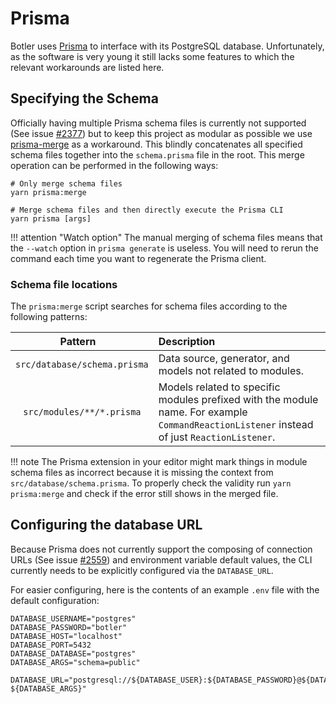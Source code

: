 # Prisma

Botler uses [Prisma](https://www.prisma.io/) to interface with its PostgreSQL database. Unfortunately, as the software is very young it still lacks some features to which the relevant workarounds are listed here.

## Specifying the Schema

Officially having multiple Prisma schema files is currently not supported (See issue [#2377](https://github.com/prisma/prisma/issues/2377)) but to keep this project as modular as possible we use [prisma-merge](https://www.npmjs.com/package/prisma-merge) as a workaround. This blindly concatenates all specified schema files together into the `schema.prisma` file in the root. This merge operation can be performed in the following ways:

```shell
# Only merge schema files
yarn prisma:merge

# Merge schema files and then directly execute the Prisma CLI
yarn prisma [args]
```

!!! attention "Watch option"
    The manual merging of schema files means that the `--watch` option in `prisma generate` is useless. You will need to rerun the command each time you want to regenerate the Prisma client.

### Schema file locations

The `prisma:merge` script searches for schema files according to the following patterns:

| <div style="width:200px">Pattern</div> | Description                                                                                                                                 |
| :------------------------------------: | :------------------------------------------------------------------------------------------------------------------------------------------ |
|      `src/database/schema.prisma`      | Data source, generator, and models not related to modules.                                                                                  |
|       `src/modules/**/*.prisma`        | Models related to specific modules prefixed with the module name. For example `CommandReactionListener` instead of just `ReactionListener`. |

!!! note
    The Prisma extension in your editor might mark things in module schema files as incorrect because it is missing the context from `src/database/schema.prisma`. To properly check the validity run `yarn prisma:merge` and check if the error still shows in the merged file.

## Configuring the database URL

Because Prisma does not currently support the composing of connection URLs (See issue [#2559](https://github.com/prisma/prisma/issues/2559)) and environment variable default values, the CLI currently needs to be explicitly configured via the `DATABASE_URL`.

For easier configuring, here is the contents of an example `.env` file with the default configuration:

```dotenv
DATABASE_USERNAME="postgres"
DATABASE_PASSWORD="botler"
DATABASE_HOST="localhost"
DATABASE_PORT=5432
DATABASE_DATABASE="postgres"
DATABASE_ARGS="schema=public"

DATABASE_URL="postgresql://${DATABASE_USER}:${DATABASE_PASSWORD}@${DATABASE_HOST}:${DATABASE_PORT}/${DATABASE_DATABASE}?${DATABASE_ARGS}"
```
